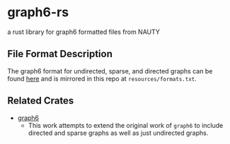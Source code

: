 # graph6-rs

a rust library for graph6 formatted files from NAUTY

## File Format Description

The graph6 format for undirected, sparse, and directed graphs can be found
[here](https://users.cecs.anu.edu.au/~bdm/data/formats.txt) and is mirrored
in this repo at `resources/formats.txt`.

## Related Crates

- [graph6](https://crates.io/crates/graph6)
  - This work attempts to extend the original work of `graph6` to include
    directed and sparse graphs as well as just undirected graphs.
